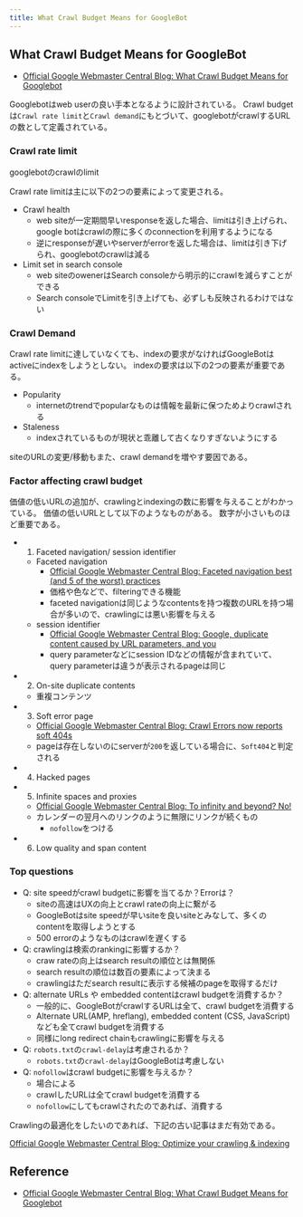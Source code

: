 ```yaml
---
title: What Crawl Budget Means for GoogleBot
---
```


## What Crawl Budget Means for GoogleBot
* [Official Google Webmaster Central Blog: What Crawl Budget Means for Googlebot](https://webmasters.googleblog.com/2017/01/what-crawl-budget-means-for-googlebot.html)

Googlebotはweb userの良い手本となるように設計されている。
Crawl budgetは`Crawl rate limit`と`Crawl demand`にもとづいて、googlebotがcrawlするURLの数として定義されている。

### Crawl rate limit
googlebotのcrawlのlimit

Crawl rate limitは主に以下の2つの要素によって変更される。

* Crawl health
    * web siteが一定期間早いresponseを返した場合、limitは引き上げられ、google botはcrawlの際に多くのconnectionを利用するようになる
    * 逆にresponseが遅いやserverがerrorを返した場合は、limitは引き下げられ、googlebotのcrawlは減る
* Limit set in search console
    * web siteのowenerはSearch consoleから明示的にcrawlを減らすことができる
    * Search consoleでLimitを引き上げても、必ずしも反映されるわけではない

### Crawl Demand
Crawl rate limitに達していなくても、indexの要求がなければGoogleBotはactiveにindexをしようとしない。
indexの要求は以下の2つの要素が重要である。

* Popularity
    * internetのtrendでpopularなものは情報を最新に保つためよりcrawlされる
* Staleness
    * indexされているものが現状と乖離して古くなりすぎないようにする


siteのURLの変更/移動もまた、crawl demandを増やす要因である。

### Factor affecting crawl budget
価値の低いURLの追加が、crawlingとindexingの数に影響を与えることがわかっている。
価値の低いURLとして以下のようなものがある。
数字が小さいものほど重要である。

* 1. Faceted navigation/ session identifier
    * Faceted navigation
        * [Official Google Webmaster Central Blog: Faceted navigation best (and 5 of the worst) practices](https://webmasters.googleblog.com/2014/02/faceted-navigation-best-and-5-of-worst.html)
        * 価格や色などで、filteringできる機能
        * faceted navigationは同じようなcontentsを持つ複数のURLを持つ場合が多いので、crawlingには悪い影響を与える
    * session identifier
        * [Official Google Webmaster Central Blog: Google, duplicate content caused by URL parameters, and you](https://webmasters.googleblog.com/2007/09/google-duplicate-content-caused-by-url.html)
        * query parameterなどにsession IDなどの情報が含まれていて、query parameterは違うが表示されるpageは同じ
* 2. On-site duplicate contents
    * 重複コンテンツ
* 3. Soft error page
    * [Official Google Webmaster Central Blog: Crawl Errors now reports soft 404s](https://webmasters.googleblog.com/2010/06/crawl-errors-now-reports-soft-404s.html)
    * pageは存在しないのにserverが`200`を返している場合に、`Soft404`と判定される
* 4. Hacked pages
* 5. Infinite spaces and proxies
    * [Official Google Webmaster Central Blog: To infinity and beyond? No!](https://webmasters.googleblog.com/2008/08/to-infinity-and-beyond-no.html)
    * カレンダーの翌月へのリンクのように無限にリンクが続くもの
        * `nofollow`をつける
* 6. Low quality and span content

### Top questions
* Q: site speedがcrawl budgetに影響を当てるか？Errorは？
    * siteの高速はUXの向上とcrawl rateの向上に繋がる
    * GoogleBotはsite speedが早いsiteを良いsiteとみなして、多くのcontentを取得しようとする
    * 500 errorのようなものはcrawlを遅くする
* Q: crawlingは検索のrankingに影響するか？
    * craw rateの向上はsearch resultの順位とは無関係
    * search resultの順位は数百の要素によって決まる
    * crawlingはただsearch resultに表示する候補のpageを取得するだけ
* Q: alternate URLs や embedded contentはcrawl budgetを消費するか？
    * 一般的に、GoogleBotがcrawlするURLは全て、crawl budgetを消費する
    * Alternate URL(AMP, hreflang), embedded content (CSS, JavaScript)なども全てcrawl budgetを消費する
    * 同様にlong redirect chainもcrawlingに影響を与える
* Q: `robots.txt`の`crawl-delay`は考慮されるか？
    * `robots.txt`の`crawl-delay`はGoogleBotは考慮しない
* Q: `nofollow`はcrawl budgetに影響を与えるか？
    * 場合による
    * crawlしたURLは全てcrawl budgetを消費する
    * `nofollow`にしてもcrawlされたのであれば、消費する


Crawlingの最適化をしたいのであれば、下記の古い記事はまだ有効である。

[Official Google Webmaster Central Blog: Optimize your crawling & indexing](https://webmasters.googleblog.com/2009/08/optimize-your-crawling-indexing.html)

## Reference
* [Official Google Webmaster Central Blog: What Crawl Budget Means for Googlebot](https://webmasters.googleblog.com/2017/01/what-crawl-budget-means-for-googlebot.html)
